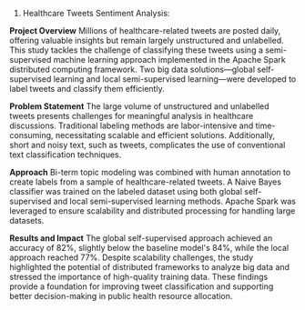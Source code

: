1. Healthcare Tweets Sentiment Analysis:
   
**Project Overview**
Millions of healthcare-related tweets are posted daily, offering valuable insights but remain largely unstructured and unlabelled. This study tackles the challenge of classifying these tweets using a semi-supervised machine learning approach implemented in the Apache Spark distributed computing framework. Two big data solutions—global self-supervised learning and local semi-supervised learning—were developed to label tweets and classify them efficiently.

**Problem Statement**
The large volume of unstructured and unlabelled tweets presents challenges for meaningful analysis in healthcare discussions. Traditional labeling methods are labor-intensive and time-consuming, necessitating scalable and efficient solutions. Additionally, short and noisy text, such as tweets, complicates the use of conventional text classification techniques.

**Approach**
Bi-term topic modeling was combined with human annotation to create labels from a sample of healthcare-related tweets. A Naive Bayes classifier was trained on the labeled dataset using both global self-supervised and local semi-supervised learning methods. Apache Spark was leveraged to ensure scalability and distributed processing for handling large datasets.

**Results and Impact**
The global self-supervised approach achieved an accuracy of 82%, slightly below the baseline model's 84%, while the local approach reached 77%. Despite scalability challenges, the study highlighted the potential of distributed frameworks to analyze big data and stressed the importance of high-quality training data. These findings provide a foundation for improving tweet classification and supporting better decision-making in public health resource allocation.
